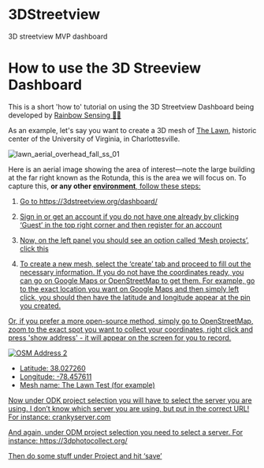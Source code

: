 # 3DStreetview
3D streetview MVP dashboard

# How to use the 3D Streeview Dashboard
This is a short 'how to' tutorial on using the 3D Streetview Dashboard being developed by [Rainbow Sensing 🌈📡](https://rainbowsensing.com/)

As an example, let's say you want to create a 3D mesh of [The Lawn](https://en.wikipedia.org/wiki/The_Lawn),  historic center of the University of Virginia, in Charlottesville. 

![lawn_aerial_overhead_fall_ss_01](https://user-images.githubusercontent.com/36959983/143770486-180c75f9-da02-4d96-8d15-8b51e5af534f.jpg)

Here is an aerial image showing the area of interest—note the large building at the far right known as the Rotunda, this is the area we will focus on. To capture this, **or any other <u>environment**, follow these steps:

1. Go to https://3dstreetview.org/dashboard/ 

2. Sign in or get an account if you do not have one already by clicking ‘Guest’ in the top right corner and then register for an account

3. Now, on the left panel you should see an option called ‘Mesh projects’, click this

4. To create a new mesh, select the ‘create’ tab and proceed to fill out the necessary information.
If you do not have the coordinates ready, you can go on Google Maps or OpenStreetMap to get them. For example, go to the exact location you want on Google Maps and then simply left click, you should then have the latitude and longitude appear at the pin you created. 
  
Or, if you prefer a more open-source method, simply go to [OpenStreetMap](https://osm.org/), zoom to the exact spot you want to collect your coordinates, right click and press 'show address' - it will appear on the screen for you to record. 
 
![OSM Address 2](https://user-images.githubusercontent.com/36959983/143770876-d0bafd05-3f12-407a-9dab-a1817cbb5499.png)

- Latitude: 38.027260
- Longitude: -78.457611
- Mesh name: The Lawn Test (for example)

Now under ODK project selection you will have to select the server you are using. I don’t know which server you are using, but put in the correct URL! For instance: crankyserver.com

And again, under ODM project selection you need to select a server. For instance: https://3dphotocollect.org/

Then do some stuff under Project and hit ‘save’
